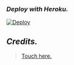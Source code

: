 ### _Deploy with Heroku._
[![Deploy](https://www.herokucdn.com/deploy/button.svg)](https://heroku.com/deploy?template=https://github.com/FaridDadashzade/NeonUserBot-Old)


## *Credits.* 
><a href = 'https://github.com/nusrte/NeonUserBot/blob/master/CONTRIBUTING.md'>Touch here.</a>
